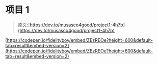 # 项目 1

> 原文:[https://dev.to/musasco4good/project1-4h7b](https://dev.to/musasco4good/project1-4h7b)

[https://codepen.io/fidelityboy/embed/ZEzREOe?height=600&default-tab=result&embed-version=2](https://codepen.io/fidelityboy/embed/ZEzREOe?height=600&default-tab=result&embed-version=2)